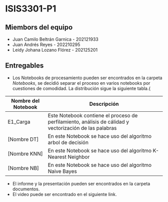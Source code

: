 # ISIS3301-P1

## Miembors del equipo

* Juan Camilo Beltrán Garnica - 202121933
* Juan Andrés Reyes - 202210295
* Leidy Johana Lozano Flórez - 202125201

## Entregables

* Los Notebooks de procesamiento pueden ser encontrados en la carpeta _Notebooks_, se decidió separar el proceso en varios notebooks por cuestiones de comodidad. La distribución sigue la siguiente tabla.{

| Nombre del Notebook | Descripción |
| --------------------|-------------|
| E1_Carga            | Este Notebook contiene  el proceso de perfilamiento, análisis de cálidad y vectorización de las palabras |
| [Nombre DT]         | En este Notebook se hace uso del algoritmo arbol de decisión |
| [Nombre KNN]        | En este Notebook se hace uso del algoritmo K-Nearest Neighbor |
| [Nombre NB]         | En este Notebook se hace uso del algoritmo Naive Bayes |

* El informe y la presentación pueden ser encontrados en la carpeta documentos.
* El video puede ser encontrado en el siguiente link.
